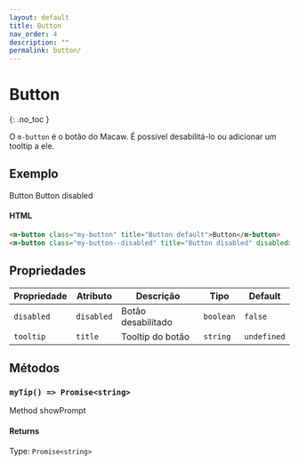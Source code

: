 ```yaml
---
layout: default
title: Button
nav_order: 4
description: ""
permalink: button/
---
```

# Button
{: .no_toc }

O `m-button` é o botão do Macaw. É possível desabilitá-lo ou adicionar um tooltip a ele.

## Exemplo

<m-button class="my-button" title="Button default">Button</m-button>
<m-button class="my-button--disabled" title="Button disabled" disabled>Button disabled</m-button>
<m-icon name="bell"></m-icon>

#### HTML
```html
<m-button class="my-button" title="Button default">Button</m-button>
<m-button class="my-button--disabled" title="Button disabled" disabled>Button disabled</m-button>
```

## Propriedades

| Propriedade | Atributo   | Descrição          | Tipo      | Default     |
| ----------- | ---------- | ------------------ | --------- | ----------- |
| `disabled`  | `disabled` | Botão desabilitado | `boolean` | `false`     |
| `tooltip`   | `title`    | Tooltip do botão   | `string`  | `undefined` |


## Métodos

### `myTip() => Promise<string>`

Method showPrompt

#### Returns

Type: `Promise<string>`